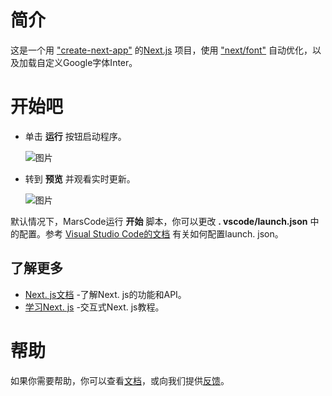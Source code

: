 # 简介
这是一个用 ["create-next-app"](https://github.com/vercel/next.js/tree/canary/packages/create-next-app) 的[Next.js](https://nextjs.org/) 项目，使用 ["next/font"](https://nextjs.org/docs/basic-features/font-optimization) 自动优化，以及加载自定义Google字体Inter。
# 开始吧
* 单击 **运行** 按钮启动程序。

   ![图片](https://lf-cdn.marscode.com.cn/obj/eden-cn/ljhwz_lkpkbvsj/ljhwZthlaukjlkulzlp/project_template/prod/2a6957d05018033c3f9158f7f77822f3cac95c40/images/native_nodejs_nextjs/run.jpeg)

* 转到 **预览** 并观看实时更新。

   ![图片](https://lf-cdn.marscode.com.cn/obj/eden-cn/ljhwz_lkpkbvsj/ljhwZthlaukjlkulzlp/project_template/prod/2a6957d05018033c3f9158f7f77822f3cac95c40/images/native_nodejs_nextjs/preview.jpeg)

默认情况下，MarsCode运行 **开始** 脚本，你可以更改 **. vscode/launch.json** 中的配置。参考 [Visual Studio Code的文档](https://code.visualstudio.com/docs/editor/debugging) 有关如何配置launch. json。
## 了解更多
- [Next. js文档](https://nextjs.org/docs) -了解Next. js的功能和API。
- [学习Next. js](https://nextjs.org/learn) -交互式Next. js教程。
# 帮助
如果你需要帮助，你可以查看[文档](https://docs.marscode.cn/)，或向我们提供[反馈](https://juejin.cn/pin/club/7359094304150650889?utm_source=doc&utm_medium=marscode)。

